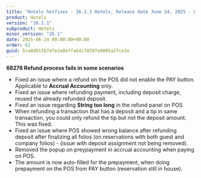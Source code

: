 ```yaml
---
title: "Hotels hotfixes - 26.1.1 Hotels, Release date June 24, 2025 - Hotfixes"
product: Hotels
version: "26.1.1"
subproduct: Hotels
minor_version: "26.1"
date: 2025-06-24 00:00:00+00:00
order: 61
guid: 5ca8d01fb7dfe1a0effa64c78597e9005a2fce3e
---
```


<strong>68276 Refund process fails in some scenarios</strong>
<ul><li>Fixed an issue where a refund on the POS did not enable the PAY button. Applicable to <b>Accrual Accounting</b> only.</li>
<li>Fixed an issue where refunding payment, including deposit charge, reused the already refunded deposit.</li>
<li>Fixed an issue regarding <b>String too long</b> in the refund panel on POS</li>
<li>When refunding a transaction that has a deposit and a tip in same transaction, you could only refund the tip but not the deposit amount. This was fixed.</li>
<li>Fixed an issue where POS showed wrong balance after refunding deposit after finalizing all folios (on reservations with both guest and company folios) - (issue with deposit assignment not being removed).</li>
<li>Removed the popup on preypayment in accrual accounting when paying on POS.</li>
<li>The amount is now auto-filled for the prepayment, when doing prepayment on the POS from PAY button (reservation still in house).</li></ul>
